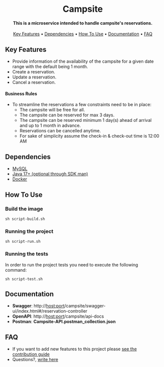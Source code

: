 <h1 align="center">
  Campsite
  <br>
</h1>
<h4 align="center">This is a microservice intended to handle campsite's reservations.</h4>
<p align="center">
  <a href="#key-features">Key Features</a> •
  <a href="#dependencies">Dependencies</a> •
  <a href="#how-to-use">How To Use</a> •
  <a href="#documentation">Documentation</a> •
  <a href="#faq">FAQ</a>
</p>

## Key Features

* Provide information of the availability of the campsite for a given date range with the default being 1 month.
* Create a reservation.
* Update a reservation.
* Cancel a reservation.

#### Business Rules
* To streamline the reservations a few constraints need to be in place:
    * The campsite will be free for all.
    * The campsite can be reserved for max 3 days.
    * The campsite can be reserved minimum 1 day(s) ahead of arrival and up to 1 month in advance.
    * Reservations can be cancelled anytime.
    * For sake of simplicity assume the check-in & check-out time is 12:00 AM  

## Dependencies
* [MySQL](https://dev.mysql.com/)
* [Java 17+ (optional through SDK man)](https://sdkman.io/jdks)
* [Docker](https://docs.docker.com/install/)

## How To Use

### Build the image

```shell
sh script-build.sh
```
### Running the project

```shell
sh script-run.sh
```
### Running the tests

In order to run the project tests you need to execute the following command:

```
sh script-test.sh
```

## Documentation

* **Swagger**: http://<host:port>/campsite/swagger-ui/index.html#/reservation-controller
* **OpenAPI**: http://<host:port>/campsite/api-docs
* **Postman**: **Campsite-API.postman_collection.json**

## FAQ

* If you want to add new features to this project please [see the contribution guide](.github/CONTRIBUTING.md)
* Questions?, <a href="mailto:luis.carbonel1991@gmail.com?Subject=Question about Project" target="_blank">write here</a>
